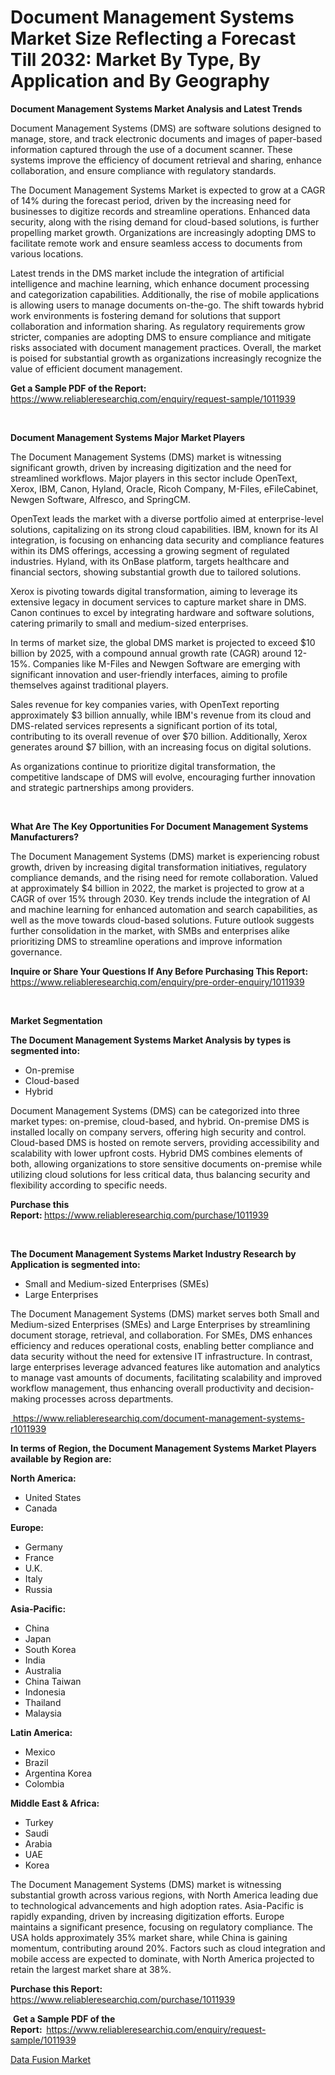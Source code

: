 <p><h1>Document Management Systems Market Size Reflecting a Forecast Till 2032: Market By Type, By Application and By Geography</h1></p><p><strong>Document Management Systems Market Analysis and Latest Trends</strong></p>
<p><p>Document Management Systems (DMS) are software solutions designed to manage, store, and track electronic documents and images of paper-based information captured through the use of a document scanner. These systems improve the efficiency of document retrieval and sharing, enhance collaboration, and ensure compliance with regulatory standards.</p><p>The Document Management Systems Market is expected to grow at a CAGR of 14% during the forecast period, driven by the increasing need for businesses to digitize records and streamline operations. Enhanced data security, along with the rising demand for cloud-based solutions, is further propelling market growth. Organizations are increasingly adopting DMS to facilitate remote work and ensure seamless access to documents from various locations.</p><p>Latest trends in the DMS market include the integration of artificial intelligence and machine learning, which enhance document processing and categorization capabilities. Additionally, the rise of mobile applications is allowing users to manage documents on-the-go. The shift towards hybrid work environments is fostering demand for solutions that support collaboration and information sharing. As regulatory requirements grow stricter, companies are adopting DMS to ensure compliance and mitigate risks associated with document management practices. Overall, the market is poised for substantial growth as organizations increasingly recognize the value of efficient document management.</p></p>
<p><strong>Get a Sample PDF of the Report:&nbsp;</strong> <a href="https://www.reliableresearchiq.com/enquiry/request-sample/1011939?utm_campaign=2756&utm_medium=2&utm_source=Github&utm_content=ia&utm_term=06032025&utm_id=document-management-systems">https://www.reliableresearchiq.com/enquiry/request-sample/1011939</a></p>
<p>&nbsp;</p>
<p><strong>Document Management Systems Major Market Players</strong></p>
<p><p>The Document Management Systems (DMS) market is witnessing significant growth, driven by increasing digitization and the need for streamlined workflows. Major players in this sector include OpenText, Xerox, IBM, Canon, Hyland, Oracle, Ricoh Company, M-Files, eFileCabinet, Newgen Software, Alfresco, and SpringCM.</p><p>OpenText leads the market with a diverse portfolio aimed at enterprise-level solutions, capitalizing on its strong cloud capabilities. IBM, known for its AI integration, is focusing on enhancing data security and compliance features within its DMS offerings, accessing a growing segment of regulated industries. Hyland, with its OnBase platform, targets healthcare and financial sectors, showing substantial growth due to tailored solutions.</p><p>Xerox is pivoting towards digital transformation, aiming to leverage its extensive legacy in document services to capture market share in DMS. Canon continues to excel by integrating hardware and software solutions, catering primarily to small and medium-sized enterprises.</p><p>In terms of market size, the global DMS market is projected to exceed $10 billion by 2025, with a compound annual growth rate (CAGR) around 12-15%. Companies like M-Files and Newgen Software are emerging with significant innovation and user-friendly interfaces, aiming to profile themselves against traditional players.</p><p>Sales revenue for key companies varies, with OpenText reporting approximately $3 billion annually, while IBM's revenue from its cloud and DMS-related services represents a significant portion of its total, contributing to its overall revenue of over $70 billion. Additionally, Xerox generates around $7 billion, with an increasing focus on digital solutions. </p><p>As organizations continue to prioritize digital transformation, the competitive landscape of DMS will evolve, encouraging further innovation and strategic partnerships among providers.</p></p>
<p>&nbsp;</p>
<p><strong>What Are The Key Opportunities For Document Management Systems Manufacturers?</strong></p>
<p><p>The Document Management Systems (DMS) market is experiencing robust growth, driven by increasing digital transformation initiatives, regulatory compliance demands, and the rising need for remote collaboration. Valued at approximately $4 billion in 2022, the market is projected to grow at a CAGR of over 15% through 2030. Key trends include the integration of AI and machine learning for enhanced automation and search capabilities, as well as the move towards cloud-based solutions. Future outlook suggests further consolidation in the market, with SMBs and enterprises alike prioritizing DMS to streamline operations and improve information governance.</p></p>
<p><strong>Inquire or Share Your Questions If Any Before Purchasing This Report:</strong> <a href="https://www.reliableresearchiq.com/enquiry/pre-order-enquiry/1011939?utm_campaign=2756&utm_medium=2&utm_source=Github&utm_content=ia&utm_term=06032025&utm_id=document-management-systems">https://www.reliableresearchiq.com/enquiry/pre-order-enquiry/1011939</a></p>
<p>&nbsp;</p>
<p><strong>Market Segmentation</strong></p>
<p><strong>The Document Management Systems Market Analysis by types is segmented into:</strong></p>
<p><ul><li>On-premise</li><li>Cloud-based</li><li>Hybrid</li></ul></p>
<p><p>Document Management Systems (DMS) can be categorized into three market types: on-premise, cloud-based, and hybrid. On-premise DMS is installed locally on company servers, offering high security and control. Cloud-based DMS is hosted on remote servers, providing accessibility and scalability with lower upfront costs. Hybrid DMS combines elements of both, allowing organizations to store sensitive documents on-premise while utilizing cloud solutions for less critical data, thus balancing security and flexibility according to specific needs.</p></p>
<p><strong>Purchase this Report:&nbsp;</strong><a href="https://www.reliableresearchiq.com/purchase/1011939?utm_campaign=2756&utm_medium=2&utm_source=Github&utm_content=ia&utm_term=06032025&utm_id=document-management-systems">https://www.reliableresearchiq.com/purchase/1011939</a></p>
<p>&nbsp;</p>
<p><strong>The Document Management Systems Market Industry Research by Application is segmented into:</strong></p>
<p><ul><li>Small and Medium-sized Enterprises (SMEs)</li><li>Large Enterprises</li></ul></p>
<p><p>The Document Management Systems (DMS) market serves both Small and Medium-sized Enterprises (SMEs) and Large Enterprises by streamlining document storage, retrieval, and collaboration. For SMEs, DMS enhances efficiency and reduces operational costs, enabling better compliance and data security without the need for extensive IT infrastructure. In contrast, large enterprises leverage advanced features like automation and analytics to manage vast amounts of documents, facilitating scalability and improved workflow management, thus enhancing overall productivity and decision-making processes across departments.</p></p>
<p><a href="https://www.reliableresearchiq.com/document-management-systems-r1011939?utm_campaign=2756&utm_medium=2&utm_source=Github&utm_content=ia&utm_term=06032025&utm_id=document-management-systems">&nbsp;https://www.reliableresearchiq.com/document-management-systems-r1011939</a></p>
<p><strong>In terms of Region, the Document Management Systems Market Players available by Region are:</strong></p>
<p>
    <p> <strong> North America: </strong>
        <ul>
            <li>United States</li>
            <li>Canada</li>
        </ul>
        </p> 
    <p> <strong> Europe: </strong>
        <ul>
            <li>Germany</li>
            <li>France</li>
            <li>U.K.</li>
            <li>Italy</li>
            <li>Russia</li>
        </ul>
        </p> 
    <p> <strong> Asia-Pacific: </strong>
        <ul>
            <li>China</li>
            <li>Japan</li>
            <li>South Korea</li>
            <li>India</li>
            <li>Australia</li>
            <li>China Taiwan</li>
            <li>Indonesia</li>
            <li>Thailand</li>
            <li>Malaysia</li>
        </ul>
        </p> 
    <p> <strong> Latin America: </strong>
        <ul>
            <li>Mexico</li>
            <li>Brazil</li>
            <li>Argentina Korea</li>
            <li>Colombia</li>
        </ul>
        </p> 
    <p> <strong> Middle East & Africa: </strong>
        <ul>
            <li>Turkey</li>
            <li>Saudi</li>
            <li>Arabia</li>
            <li>UAE</li>
            <li>Korea</li>
        </ul>
    </p>
    </p>
<p><p>The Document Management Systems (DMS) market is witnessing substantial growth across various regions, with North America leading due to technological advancements and high adoption rates. Asia-Pacific is rapidly expanding, driven by increasing digitization efforts. Europe maintains a significant presence, focusing on regulatory compliance. The USA holds approximately 35% market share, while China is gaining momentum, contributing around 20%. Factors such as cloud integration and mobile access are expected to dominate, with North America projected to retain the largest market share at 38%.</p></p>
<p><strong>Purchase this Report: </strong><a href="https://www.reliableresearchiq.com/purchase/1011939?utm_campaign=2756&utm_medium=2&utm_source=Github&utm_content=ia&utm_term=06032025&utm_id=document-management-systems">https://www.reliableresearchiq.com/purchase/1011939</a></p>
<p>&nbsp;<strong>Get a Sample PDF of the Report:&nbsp;&nbsp;</strong><a href="https://www.reliableresearchiq.com/enquiry/request-sample/1011939?utm_campaign=2756&utm_medium=2&utm_source=Github&utm_content=ia&utm_term=06032025&utm_id=document-management-systems">https://www.reliableresearchiq.com/enquiry/request-sample/1011939</a></p>
<p><strong></strong></p>
<p><p><a href="https://github.com/lashaunm5st/Market-Research-Report-List-1/blob/main/data-fusion-market.md?utm_campaign=2756&utm_medium=2&utm_source=Github&utm_content=ia&utm_term=06032025&utm_id=document-management-systems">Data Fusion Market</a></p></p>